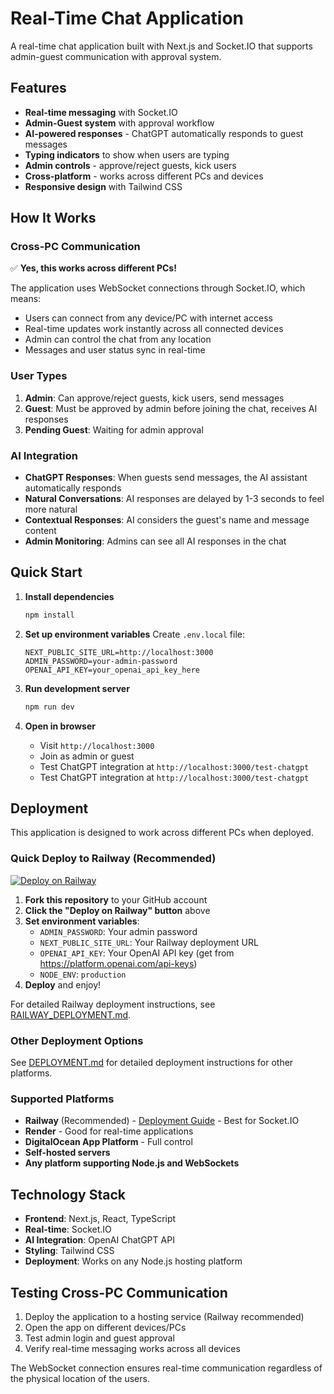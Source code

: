 # Real-Time Chat Application

A real-time chat application built with Next.js and Socket.IO that supports admin-guest communication with approval system.

## Features

- **Real-time messaging** with Socket.IO
- **Admin-Guest system** with approval workflow
- **AI-powered responses** - ChatGPT automatically responds to guest messages
- **Typing indicators** to show when users are typing
- **Admin controls** - approve/reject guests, kick users
- **Cross-platform** - works across different PCs and devices
- **Responsive design** with Tailwind CSS

## How It Works

### Cross-PC Communication
✅ **Yes, this works across different PCs!** 

The application uses WebSocket connections through Socket.IO, which means:
- Users can connect from any device/PC with internet access
- Real-time updates work instantly across all connected devices
- Admin can control the chat from any location
- Messages and user status sync in real-time

### User Types
1. **Admin**: Can approve/reject guests, kick users, send messages
2. **Guest**: Must be approved by admin before joining the chat, receives AI responses
3. **Pending Guest**: Waiting for admin approval

### AI Integration
- **ChatGPT Responses**: When guests send messages, the AI assistant automatically responds
- **Natural Conversations**: AI responses are delayed by 1-3 seconds to feel more natural
- **Contextual Responses**: AI considers the guest's name and message content
- **Admin Monitoring**: Admins can see all AI responses in the chat

## Quick Start

1. **Install dependencies**
   ```bash
   npm install
   ```

2. **Set up environment variables**
   Create `.env.local` file:
   ```env
   NEXT_PUBLIC_SITE_URL=http://localhost:3000
   ADMIN_PASSWORD=your-admin-password
   OPENAI_API_KEY=your_openai_api_key_here
   ```

3. **Run development server**
   ```bash
   npm run dev
   ```

4. **Open in browser**
   - Visit `http://localhost:3000`
   - Join as admin or guest
   - Test ChatGPT integration at `http://localhost:3000/test-chatgpt`
   - Test ChatGPT integration at `http://localhost:3000/test-chatgpt`

## Deployment

This application is designed to work across different PCs when deployed. 

### Quick Deploy to Railway (Recommended)

[![Deploy on Railway](https://railway.app/button.svg)](https://railway.app/template/new?template=https://github.com/your-username/real-time-chat)

1. **Fork this repository** to your GitHub account
2. **Click the "Deploy on Railway" button** above
3. **Set environment variables**:
   - `ADMIN_PASSWORD`: Your admin password
   - `NEXT_PUBLIC_SITE_URL`: Your Railway deployment URL
   - `OPENAI_API_KEY`: Your OpenAI API key (get from https://platform.openai.com/api-keys)
   - `NODE_ENV`: `production`
4. **Deploy** and enjoy!

For detailed Railway deployment instructions, see [RAILWAY_DEPLOYMENT.md](./RAILWAY_DEPLOYMENT.md).

### Other Deployment Options

See [DEPLOYMENT.md](./DEPLOYMENT.md) for detailed deployment instructions for other platforms.

### Supported Platforms
- **Railway** (Recommended) - [Deployment Guide](./RAILWAY_DEPLOYMENT.md) - Best for Socket.IO
- **Render** - Good for real-time applications
- **DigitalOcean App Platform** - Full control
- **Self-hosted servers**
- **Any platform supporting Node.js and WebSockets**

## Technology Stack

- **Frontend**: Next.js, React, TypeScript
- **Real-time**: Socket.IO
- **AI Integration**: OpenAI ChatGPT API
- **Styling**: Tailwind CSS
- **Deployment**: Works on any Node.js hosting platform

## Testing Cross-PC Communication

1. Deploy the application to a hosting service (Railway recommended)
2. Open the app on different devices/PCs
3. Test admin login and guest approval
4. Verify real-time messaging works across all devices

The WebSocket connection ensures real-time communication regardless of the physical location of the users. 